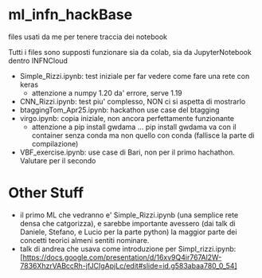 # ml_infn_hackBase
files usati da me per tenere traccia dei notebook

Tutti i files sono supposti funzionare sia da colab, sia da JupyterNotebook dentro INFNCloud

- Simple_Rizzi.ipynb: test iniziale per far vedere come fare una rete con keras
  - attenzione a numpy 1.20 da' errore, serve 1.19
- CNN_Rizzi.ipynb: test piu' complesso, NON ci si aspetta di mostrarlo
- btaggingTom_Apr25.ipynb: hackathon use case del btagging
- virgo.ipynb: copia iniziale, non ancora perfettamente funzionante
  - attenzione a pip install gwdama ... pip install gwdama va con il container senza conda ma non quello con conda (fallisce la parte di compilazione)
- VBF_exercise.ipynb: use case di Bari, non per il primo hachathon. Valutare per il secondo

# Other Stuff
- il primo ML che vedranno e' Simple_Rizzi.ipynb (una semplice rete densa che catgorizza), e sarebbe importante avessero (dai talk di Daniele, Stefano, e Lucio per la parte python) la maggior parte dei concetti teorici almeni sentiti nominare. 
- talk di andrea che usava come introduzione per Simpl_rizzi.ipynb: [https://docs.google.com/presentation/d/16xv9Q4ir767Al2W-7836XhzrVABccRh-jfJCIgApjLc/edit#slide=id.g583abaa780_0_54]
